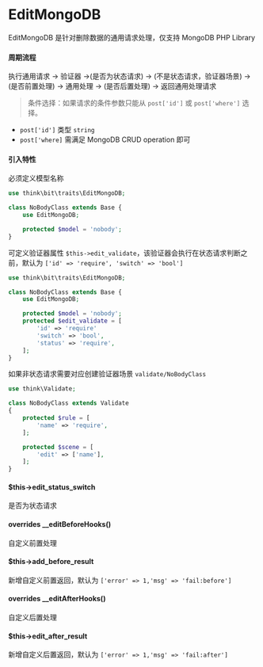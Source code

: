 # EditMongoDB

EditMongoDB 是针对删除数据的通用请求处理，仅支持 MongoDB PHP Library

#### 周期流程

执行通用请求 -> 验证器 ->(是否为状态请求) -> (不是状态请求，验证器场景) -> (是否前置处理) -> 通用处理 -> (是否后置处理) -> 返回通用处理请求

> 条件选择：如果请求的条件参数只能从 `post['id']` 或 `post['where']` 选择。

- `post['id']` 类型 `string`
- `post['where]` 需满足 MongoDB CRUD operation 即可

#### 引入特性

必须定义模型名称

```php
use think\bit\traits\EditMongoDB;

class NoBodyClass extends Base {
    use EditMongoDB;

    protected $model = 'nobody';
}
```

可定义验证器属性 `$this->edit_validate`，该验证器会执行在状态请求判断之前，默认为 `['id' => 'require', 'switch' => 'bool']`

```php
use think\bit\traits\EditMongoDB;

class NoBodyClass extends Base {
    use EditMongoDB;

    protected $model = 'nobody';
    protected $edit_validate = [
        'id' => 'require'
        'switch' => 'bool',
        'status' => 'require',
    ];
}
```

如果非状态请求需要对应创建验证器场景 `validate/NoBodyClass`

```php
use think\Validate;

class NoBodyClass extends Validate
{
    protected $rule = [
        'name' => 'require',
    ];

    protected $scene = [
        'edit' => ['name'],
    ];
}
```

#### $this->edit_status_switch

是否为状态请求

#### overrides __editBeforeHooks()

自定义前置处理

#### $this->add_before_result

新增自定义前置返回，默认为 `['error' => 1,'msg' => 'fail:before']`

#### overrides __editAfterHooks()

自定义后置处理

#### $this->edit_after_result

新增自定义后置返回，默认为 `['error' => 1,'msg' => 'fail:after']`